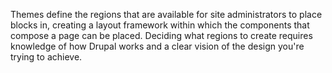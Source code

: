 Themes define the regions that are available for site administrators to place blocks in, creating a layout framework within which the components that compose a page can be placed. Deciding what regions to create requires knowledge of how Drupal works and a clear vision of the design you're trying to achieve.

